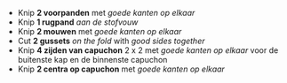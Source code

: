*   Knip **2 voorpanden** met *goede kanten op elkaar*
*   Knip **1 rugpand** *aan de stofvouw*
*   Knip **2 mouwen** met *goede kanten op elkaar*
*   Cut **2 gussets** *on the fold* with *good sides together*
*   Knip **4 zijden van capuchon** 2 x 2 met *goede kanten op elkaar* voor de buitenste kap en de binnenste capuchon
*   Knip **2 centra op capuchon** met *goede kanten op elkaar*
